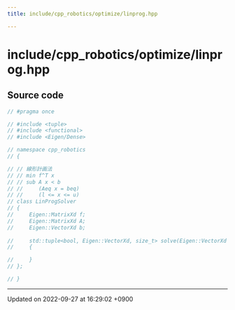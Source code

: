 ```yaml
---
title: include/cpp_robotics/optimize/linprog.hpp

---
```


# include/cpp_robotics/optimize/linprog.hpp






## Source code

```cpp
// #pragma once

// #include <tuple>
// #include <functional>
// #include <Eigen/Dense>

// namespace cpp_robotics
// {

// // 線形計画法
// // min f^T x
// // sub A x < b
// //     (Aeq x = beq)
// //     (l <= x <= u)
// class LinProgSolver
// {
//     Eigen::MatrixXd f;
//     Eigen::MatrixXd A;
//     Eigen::VectorXd b;
    
//     std::tuple<bool, Eigen::VectorXd, size_t> solve(Eigen::VectorXd x_init, const double tol = 1e-6, const size_t max_iter = 1000)
//     {

//     }
// };

// }
```


-------------------------------

Updated on 2022-09-27 at 16:29:02 +0900
